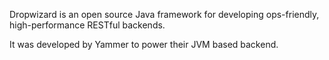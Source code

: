 
Dropwizard is an open source Java framework for developing ops-friendly, high-performance RESTful backends. 

It was developed by Yammer to power their JVM based backend.
